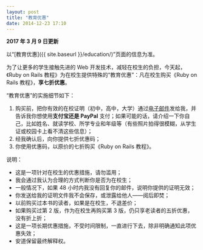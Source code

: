 ```yaml
---
layout: post
title: "教育优惠"
date: 2014-12-23 17:10
---
```


<div class="alert alert-info">

**2017 年 3 月 9 日更新**

以“[教育优惠]({{ site.baseurl }}/education/)”页面的信息为准。

</div>

为了让更多的学生接触先进的 Web 开发技术，减轻在校生的负担，今天起，《Ruby on Rails 教程》为在校生提供特殊的“教育优惠”：凡在校生购买《Ruby on Rails 教程》，**享七折优惠**。

“教育优惠”的实施细节如下：

1. 购买前，把你有效的在校证明（初中，高中，大学）通过[电子邮件](mailto:andor.chen.27@gmail.com)发给我，并告诉我你想使用**支付宝还是 PayPal** 支付；如果可能的话，请介绍一下你自己，比如姓名、就读学校、所学专业和年级等（有些照片拍得很模糊，从学生证或校园卡上看不清这些信息）；
2. 经我确认后，向你提供七折优惠码；
3. 你使用优惠码，以原价的七折购买《Ruby on Rails 教程》。

说明：

- 这是一项针对在校生的优惠措施，请勿滥用；
- 我会通过我认为合理的方式判断你是否为在校生；
- 一般情况下，如果 48 小时内我没有回复你的邮件，说明你提供的证明无效；
- 你发送给我的证明文件我不会保存，或泄露给他人——阅后即焚；
- 以前购买过本书的读者，如果是在校生，不退差价；
- 如果购买过第 2 版，作为在校生再购买第 3 版，仍只享老读者的五折优惠，没有折上折；
- 这是一项长期优惠措施，不受时间限制，一直进行下去，除非明确通知此项优惠失效；
- 安道保留最终解释权。

